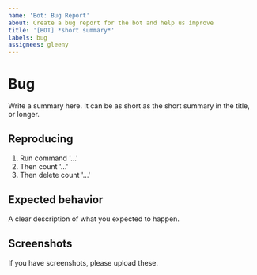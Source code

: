 ```yaml
---
name: 'Bot: Bug Report'
about: Create a bug report for the bot and help us improve
title: '[BOT] *short summary*'
labels: bug
assignees: gleeny
---
```


# Bug

Write a summary here. It can be as short as the short summary in the title, or longer.

## Reproducing

1. Run command '...'
2. Then count '...'
3. Then delete count '...'

## Expected behavior

A clear description of what you expected to happen.

## Screenshots

If you have screenshots, please upload these.